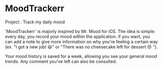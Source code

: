 # MoodTrackerr
Project : Track my daily mood

'MoodTrackerr' is majorly inspired by Mr. Mood for iOS. The idea is simple: every day, you record your mood within the application. if you want, you can add a note to give more information on why you're feeling a certain way (ex. "I got a new job! 😃" or "There was no cheesecake left for dessert 😞 "). 

Your mood history is saved for a week, allowing you see your general mood trends. Any comment you've left can also be consulted.
